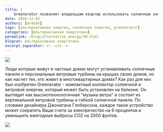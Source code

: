 ```yaml
---
title: |
    Greenerator позволяет владельцам квартир использовать солнечную энергию и энергию ветра
date: 2010-11-02
authors: [mrdekk]
tags: [альтернативная энергия, солнечная энергия, greenerator]
categories: [Альтернативная энергетика]
permalink: /blog/alternative_energy/90.html
blogcat: Альтернативная энергетика
excerpt_separator: <!--cut-->
---
```



![](http://itw66.ru/uploads/images/00/00/01/2010/11/02/8766f1.jpg)


Люди которые живут в частных домах могут устанавливать солнечные панели и персональные ветровые турбины на крышах своих домов, но как насчет тех, кто живет в многоквартирных домах? Как раз для них был изобретен Greenerator - компактный коллектор солнечной и ветровой энергии, который может быть установлен на балконе. Он выглядит как высокотехнологичная "музыка ветра" и состоит из вертикальной ветровой турбины и гибкой солнечной панели. По словами дизайнера Джонатана Глоберсона, каждое такое устройство может сократить Ваши счета за электричество на 6 процентов и уменьшить ежегодные выбросы СО2 на 2000 фунтов.


![](http://itw66.ru/uploads/images/00/00/01/2010/11/02/307300.jpg)

